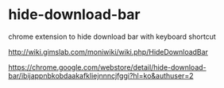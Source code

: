 # hide-download-bar
chrome extension to hide download bar with keyboard shortcut

http://wiki.gimslab.com/moniwiki/wiki.php/HideDownloadBar

https://chrome.google.com/webstore/detail/hide-download-bar/ibijappnbkobdaakafkliejnnncjfggi?hl=ko&authuser=2

